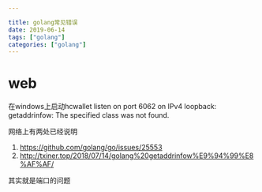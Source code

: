 ```yaml
---

title: golang常见错误
date: 2019-06-14
tags: ["golang"]
categories: ["golang"]
---
```


# web

在windows上启动hcwallet
listen on port 6062 on IPv4 loopback: getaddrinfow: The specified class was not found.

网络上有两处已经说明
1. https://github.com/golang/go/issues/25553
2. http://txiner.top/2018/07/14/golang%20getaddrinfow%E9%94%99%E8%AF%AF/

其实就是端口的问题